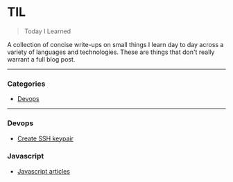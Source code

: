 # TIL

> Today I Learned

A collection of concise write-ups on small things I learn day to day across a
variety of languages and technologies. These are things that don't really
warrant a full blog post. 

---

### Categories

* [Devops](#devops)

---

### Devops

- [Create SSH keypair](devops/create-ssh-keypair.md)

### Javascript

- [Javascript articles](javascript/articles.md)